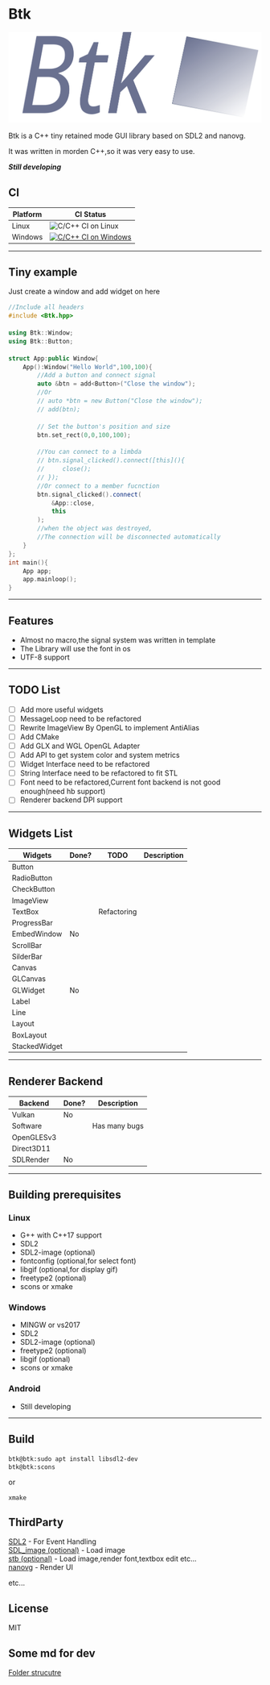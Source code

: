 # Btk

![Logo](./logo/logo.svg)

Btk is a C++ tiny retained mode GUI library based on SDL2 and nanovg.  

It was written in morden C++,so it was very easy to use.  

***Still developing***  

## CI

|Platform| CI Status|
| ---    | ---      |
|Linux   |![C/C++ CI on Linux](https://github.com/BusyStudent/Btk/workflows/C/C++%20CI%20on%20Linux/badge.svg)|
|Windows |[![C/C++ CI on Windows](https://github.com/BusyStudent/Btk/actions/workflows/windows.yml/badge.svg)](https://github.com/BusyStudent/Btk/actions/workflows/windows.yml)|

----

## Tiny example  

Just create a window and add widget on here

```cpp
//Include all headers
#include <Btk.hpp>

using Btk::Window;
using Btk::Button;

struct App:public Window{
    App():Window("Hello World",100,100){
        //Add a button and connect signal
        auto &btn = add<Button>("Close the window");
        //Or
        // auto *btn = new Button("Close the window");
        // add(btn);
        
        // Set the button's position and size
        btn.set_rect(0,0,100,100);

        //You can connect to a limbda
        // btn.signal_clicked().connect([this](){
        //     close();
        // });
        //Or connect to a member fucnction
        btn.signal_clicked().connect(
            &App::close,
            this
        );
        //when the object was destroyed,
        //The connection will be disconnected automatically
    }
};
int main(){
    App app;
    app.mainloop();
}
```

----

## Features

- Almost no macro,the signal system was written in template
- The Library will use the font in os
- UTF-8 support

----

## TODO List  

- [ ] Add more useful widgets  
- [ ] MessageLoop need to be refactored  
- [ ] Rewrite ImageView By OpenGL to implement AntiAlias
- [ ] Add CMake
- [ ] Add GLX and WGL OpenGL Adapter
- [ ] Add API to get system color and system metrics
- [ ] Widget Interface need to be refactored
- [ ] String Interface need to be refactored to fit STL  
- [ ] Font need to be refactored,Current font backend is not good enough(need hb support)
- [ ] Renderer backend DPI support

----

## Widgets List

|  Widgets  |  Done?  | TODO | Description |
|  ---      |  ---    | ---  | ---         |
|  Button   |         |      |             |
|  RadioButton   |         |      |             |
|  CheckButton   |         |      |             |
|  ImageView|         |      |             |
|  TextBox  |         |Refactoring|             |
|  ProgressBar  |         |      |             |
|  EmbedWindow  | No      |      |             |
|  ScrollBar|        |      |             |
|  SilderBar|        |      |             |
|  Canvas   |         |      |             |
|  GLCanvas |         |      |             |
|  GLWidget | No      |      |             |
|  Label    |         |      |             |
|  Line     |         |      |             |
|  Layout   |         |      |             |
|  BoxLayout|         |      |             |
|  StackedWidget|     |      |             |  

----

## Renderer Backend

| Backend    | Done? | Description  |
| ---        | ---   | ---          |
| Vulkan     | No    |              |
| Software   |       | Has many bugs|
| OpenGLESv3 |       |              |
| Direct3D11 |       |              |
| SDLRender  | No    |              |

----

## Building prerequisites

### Linux

- G++ with C++17 support  
- SDL2  
- SDL2-image (optional)  
- fontconfig (optional,for select font)  
- libgif (optional,for display gif)
- freetype2  (optional)  
- scons or xmake

### Windows

- MINGW or vs2017  
- SDL2  
- SDL2-image (optional)  
- freetype2  (optional)  
- libgif (optional)  
- scons or xmake

### Android

- Still developing

----

## Build

```console
btk@btk:sudo apt install libsdl2-dev
btk@btk:scons
```

or

```console
xmake
```

## ThirdParty

[SDL2](https://www.libsdl.org/) - For Event Handling  
[SDL_image (optional)](https://www.libsdl.org/) - Load image  
[stb (optional)](https://github.com/nothings/stb) - Load image,render font,textbox edit etc...  
[nanovg](https://github.com/memononen/nanovg) - Render UI

etc...

## License

MIT

## Some md for dev

[Folder strucutre](./src/README.md)
